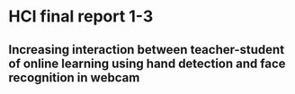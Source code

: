 # HCI final report 1-3
## Increasing interaction between teacher-student of online learning using hand detection and face recognition in webcam
